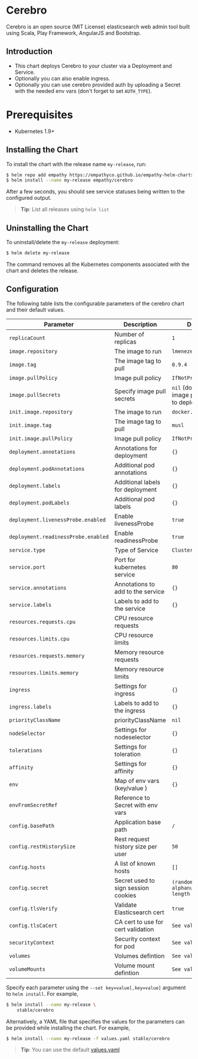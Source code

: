 # Cerebro

Cerebro is an open source (MIT License) elasticsearch web admin tool built using Scala, Play Framework, AngularJS and Bootstrap.

## Introduction

- This chart deploys Cerebro to your cluster via a Deployment and Service.
- Optionally you can also enable ingress.
- Optionally you can use cerebro provided auth by uploading a Secret with the needed env vars (don't forget to set `AUTH_TYPE`).

# Prerequisites

- Kubernetes 1.9+

## Installing the Chart

To install the chart with the release name `my-release`, run:

```bash
$ helm repo add empathy https://empathyco.github.io/empathy-helm-charts
$ helm install --name my-release empathy/cerebro
```

After a few seconds, you should see service statuses being written to the configured output.

> **Tip**: List all releases using `helm list`

## Uninstalling the Chart

To uninstall/delete the `my-release` deployment:

```bash
$ helm delete my-release
```

The command removes all the Kubernetes components associated with the chart and deletes the release.

## Configuration

The following table lists the configurable parameters of the cerebro chart and their default values.

|             Parameter               |            Description              |                    Default                |
|-------------------------------------|-------------------------------------|-------------------------------------------|
| `replicaCount`                      | Number of replicas                  | `1`                                       |
| `image.repository`                  | The image to run                    | `lmenezes/cerebro`                        |
| `image.tag`                         | The image tag to pull               | `0.9.4`                                   |
| `image.pullPolicy`                  | Image pull policy                   | `IfNotPresent`                            |
| `image.pullSecrets`                 | Specify image pull secrets          | `nil` (does not add image pull secrets to deployed pods) |
| `init.image.repository`             | The image to run                    | `docker.io/busybox`                       |
| `init.image.tag`                    | The image tag to pull               | `musl`                                    |
| `init.image.pullPolicy`             | Image pull policy                   | `IfNotPresent`                            |
| `deployment.annotations`            | Annotations for deployment          | `{}`                                      |
| `deployment.podAnnotations`         | Additional pod annotations          | `{}`                                      |
| `deployment.labels`                 | Additional labels for deployment    | `{}`                                      |
| `deployment.podLabels`              | Additional pod labels               | `{}`                                      |
| `deployment.livenessProbe.enabled`  | Enable livenessProbe                | `true`                                    |
| `deployment.readinessProbe.enabled` | Enable readinessProbe               | `true`                                    |
| `service.type`                      | Type of Service                     | `ClusterIP`                               |
| `service.port`                      | Port for kubernetes service         | `80`                                      |
| `service.annotations`               | Annotations to add to the service   | `{}`                                      |
| `service.labels`                    | Labels to add to the service        | `{}`                                      |
| `resources.requests.cpu`            | CPU resource requests               |                                           |
| `resources.limits.cpu`              | CPU resource limits                 |                                           |
| `resources.requests.memory`         | Memory resource requests            |                                           |
| `resources.limits.memory`           | Memory resource limits              |                                           |
| `ingress`                           | Settings for ingress                | `{}`                                      |
| `ingress.labels`                    | Labels to add to the ingress        | `{}`                                      |
| `priorityClassName`                 | priorityClassName                   | `nil`                                     |
| `nodeSelector`                      | Settings for nodeselector           | `{}`                                      |
| `tolerations`                       | Settings for toleration             | `{}`                                      |
| `affinity`                          | Settings for affinity               | `{}`                                      |
| `env`                               | Map of env vars (key/value   )      | `{}`                                      |
| `envFromSecretRef`                  | Reference to Secret with env vars   |                                           |
| `config.basePath`                   | Application base path               | `/`                                       |
| `config.restHistorySize`            | Rest request history size per user  | `50`                                      |
| `config.hosts`                      | A list of known hosts               | `[]`                                      |
| `config.secret`                     | Secret used to sign session cookies | `(random alphanumeric 64 length string)`  |
| `config.tlsVerify`                  | Validate Elasticsearch cert         | `true`                                    |
| `config.tlsCaCert`                  | CA cert to use for cert validation  | `See values.yaml`                         |
| `securityContext`                   | Security context for pod            | `See values.yaml`                         |
| `volumes`                           | Volumes defintion                   | `See values.yaml`                         |
| `volumeMounts`                      | Volume mount defintion              | `See values.yaml`                         |

Specify each parameter using the `--set key=value[,key=value]` argument to `helm install`. For example,

```bash
$ helm install --name my-release \
    stable/cerebro
```

Alternatively, a YAML file that specifies the values for the parameters can be provided while installing the chart. For example,

```bash
$ helm install --name my-release -f values.yaml stable/cerebro
```

> **Tip**: You can use the default [values.yaml](values.yaml)
